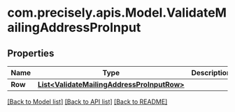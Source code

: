 
# com.precisely.apis.Model.ValidateMailingAddressProInput

## Properties

Name | Type | Description | Notes
------------ | ------------- | ------------- | -------------
**Row** | [**List&lt;ValidateMailingAddressProInputRow&gt;**](ValidateMailingAddressProInputRow.md) |  | [optional] 

[[Back to Model list]](../README.md#documentation-for-models)
[[Back to API list]](../README.md#documentation-for-api-endpoints)
[[Back to README]](../README.md)

